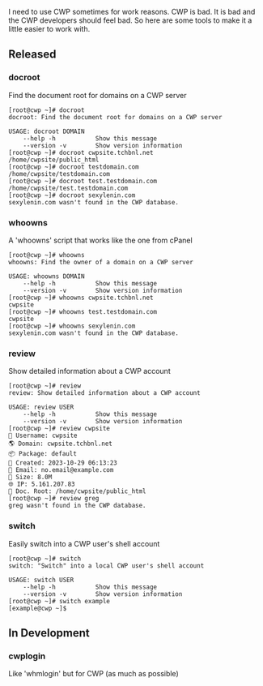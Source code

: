 I need to use CWP sometimes for work reasons. CWP is bad. It is bad and the CWP developers should feel bad. So here are some tools to make it a little easier to work with.

## Released
### docroot
Find the document root for domains on a CWP server

```
[root@cwp ~]# docroot
docroot: Find the document root for domains on a CWP server

USAGE: docroot DOMAIN
    --help -h           Show this message
    --version -v        Show version information
[root@cwp ~]# docroot cwpsite.tchbnl.net
/home/cwpsite/public_html
[root@cwp ~]# docroot testdomain.com
/home/cwpsite/testdomain.com
[root@cwp ~]# docroot test.testdomain.com
/home/cwpsite/test.testdomain.com
[root@cwp ~]# docroot sexylenin.com
sexylenin.com wasn't found in the CWP database.
```

### whoowns
A 'whoowns' script that works like the one from cPanel

```
[root@cwp ~]# whoowns
whoowns: Find the owner of a domain on a CWP server

USAGE: whoowns DOMAIN
    --help -h           Show this message
    --version -v        Show version information
[root@cwp ~]# whoowns cwpsite.tchbnl.net
cwpsite
[root@cwp ~]# whoowns test.testdomain.com
cwpsite
[root@cwp ~]# whoowns sexylenin.com
sexylenin.com wasn't found in the CWP database.
```

### review
Show detailed information about a CWP account

```
[root@cwp ~]# review
review: Show detailed information about a CWP account

USAGE: review USER
    --help -h           Show this message
    --version -v        Show version information
[root@cwp ~]# review cwpsite
🧔 Username: cwpsite
🌎 Domain: cwpsite.tchbnl.net
📦 Package: default
📅 Created: 2023-10-29 06:13:23
📧 Email: no.email@example.com
💾 Size: 8.0M
🌐 IP: 5.161.207.83
📂 Doc. Root: /home/cwpsite/public_html
[root@cwp ~]# review greg
greg wasn't found in the CWP database.
```

### switch
Easily switch into a CWP user's shell account

```
[root@cwp ~]# switch
switch: "Switch" into a local CWP user's shell account

USAGE: switch USER
    --help -h           Show this message
    --version -v        Show version information
[root@cwp ~]# switch example
[example@cwp ~]$
```

## In Development
### cwplogin
Like 'whmlogin' but for CWP (as much as possible)
